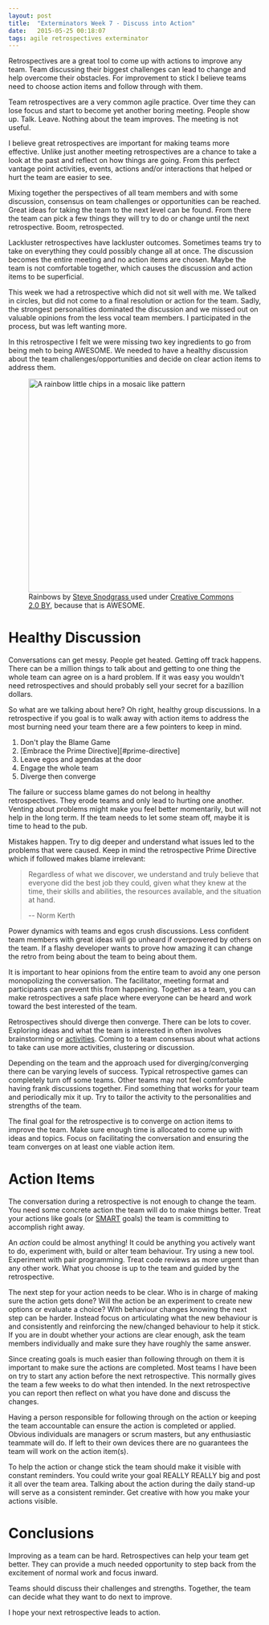 ```yaml
---
layout: post
title:  "Exterminators Week 7 - Discuss into Action"
date:   2015-05-25 00:18:07
tags: agile retrospectives exterminator
---
```


Retrospectives are a great tool to come up with actions to improve any team.
Team discussing their biggest challenges can lead to change and
help overcome their obstacles. For improvement to stick I believe
teams need to choose action items and follow through with them.

Team retrospectives are a very common agile practice. Over time they can lose
focus and start to become yet another boring meeting. People show up. Talk. Leave.
Nothing about the team improves. The meeting is not useful.

I believe great retrospectives are important for making teams more effective.
Unlike just another meeting retrospectives are a chance to take a look at the
past and reflect on how things are going. From this perfect vantage point
activities, events, actions and/or interactions that helped or hurt the team are
easier to see.

Mixing together the perspectives of all team members and with some discussion,
consensus on team challenges or opportunities can be reached.
Great ideas for taking the team to the next level can be found. From there
the team can pick a few things they will try to do or change until the next
retrospective. Boom, retrospected.

Lackluster retrospectives have lackluster outcomes. Sometimes teams try to take
on everything they could possibly change all at once. The discussion becomes the
entire meeting and no action items are chosen. Maybe the team is not comfortable
together, which causes the discussion and action items to be superficial.

This week we had a retrospective which did not sit well with me. We talked in
circles, but did not come to a final resolution or action for the team. Sadly,
the strongest personalities dominated the discussion and we missed out on
valuable opinions from the less vocal team members. I participated in the
process, but was left wanting more.

In this retrospective I felt we were missing two key ingredients to go from
being meh to being AWESOME. We needed to have a healthy discussion about the
team challenges/opportunities and decide on clear action items to address them.

<figure>
	<a href="https://www.flickr.com/photos/stevensnodgrass/6807424348" style="display: inline" title="Rainbows by Steve Snodgrass used under Creative Commons 2.0 BY Flickr">
		<img src="https://c4.staticflickr.com/8/7191/6807424348_d6916a33f3_z.jpg" width="640" height="426" alt="A rainbow little chips in a mosaic like pattern">
	</a>
	<figcaption>
	 Rainbows by <a href="https://www.flickr.com/photos/stevensnodgrass/6807424348">Steve Snodgrass
</a> used under <a rel="license" href="https://creativecommons.org/licenses/by/2.0/">Creative Commons 2.0 BY</a>, because that is AWESOME.
	</figcaption>
</figure>

Healthy Discussion
===============================================================================

Conversations can get messy. People get heated. Getting off track happens.
There can be a million things to talk about and getting to one thing the whole team
can agree on is a hard problem. If it was easy you wouldn't need
retrospectives and should probably sell your secret for a bazillion dollars.

So what are we talking about here? Oh right, healthy group discussions. In a
retrospective if you goal is to walk away with action items to address the most
burning need your team there are a few pointers to keep in mind.

1. Don't play the Blame Game
2. [Embrace the Prime Directive][#prime-directive]
3. Leave egos and agendas at the door
4. Engage the whole team
5. Diverge then converge

The failure or success blame games do not belong in healthy retrospectives. They erode
teams and only lead to hurting one another. Venting about problems might make
you feel better momentarily, but will not help in the long term. If the team needs to let
some steam off, maybe it is time to head to the pub.

Mistakes happen. Try to dig deeper and understand what issues led to the
problems that were caused. Keep in mind the retrospective Prime
Directive which if followed makes blame irrelevant:

<span id="prime-directive" />

> Regardless of what we discover, we understand and truly believe that everyone
> did the best job they could, given what they knew at the time, their skills
> and abilities, the resources available, and the situation at hand.
>
> -- Norm Kerth

Power dynamics with teams and egos crush discussions. Less confident team
members with great ideas will go unheard if overpowered by others on the
team. If a flashy developer wants to prove how amazing it can change the retro
from being about the team to being about them.

It is important to hear opinions from the entire team to avoid any one person
monopolizing the conversation. The facilitator, meeting format and participants
can prevent this from happening. Together as a team, you can make retrospectives a safe place
where everyone can be heard and work toward the best interested of the team.

Retrospectives should diverge then converge. There can be lots to cover.
Exploring ideas and what the team is interested in often involves brainstorming
or [activities][fun]. Coming to a team consensus about what actions to take
can use more activities, clustering or discussion.

Depending on the team and the approach used for diverging/converging there can be varying
levels of success. Typical retrospective games can
completely turn off some teams. Other teams may not feel comfortable having
frank discussions together. Find something that works for your team and
periodically mix it up. Try to tailor the activity to the personalities and
strengths of the team.

The final goal for the retrospective is to converge on action items to improve
the team. Make sure enough time is allocated to come up with ideas and topics.
Focus on facilitating the conversation and ensuring the team converges on at
least one viable action item.

Action Items
===============================================================================

The conversation during a retrospective is not enough to change the team. You
need some concrete action the team will do to make things better. Treat your
actions like goals (or [SMART][smart] goals) the team is committing to
accomplish right away.

An *action* could be almost anything! It could be anything you actively want
to do, experiment with, build or alter team behaviour. Try using a new tool.
Experiment with pair programming. Treat code reviews as more urgent than
any other work. What you choose is up to the team and guided by the
retrospective.

The next step for your action needs to be clear. Who is in charge of making
sure the action gets done? Will the action be an experiment to create new
options or evaluate a choice? With behaviour changes knowing the next step can
be harder. Instead focus on articulating what the new behaviour is and
consistently and reinforcing the new/changed behaviour to help it stick. If you
are in doubt whether your actions are clear enough, ask the team members
individually and make sure they have roughly the same answer.

Since creating goals is much easier than following through on them it is
important to make sure the actions are completed. Most teams I have been on try
to start any action before the next retrospective. This normally gives the team
a few weeks to do what then intended. In the next retrospective you can report
then reflect on what you have done and discuss the changes.

Having a person responsible for following through on the action or keeping
the team accountable can ensure the action is completed or applied. Obvious
individuals are managers or scrum masters, but any enthusiastic teammate will
do. If left to their own devices there are no guarantees the team will work on
the action item(s).

To help the action or change stick the team should make it visible with constant reminders. You could
write your goal REALLY REALLY big and post it all over the team area. Talking
about the action during the daily stand-up will serve as a consistent reminder.
Get creative with how you make your actions visible.

Conclusions
===============================================================================

Improving as a team can be hard. Retrospectives can help your team get better.
They can provide a much needed opportunity to step back from the excitement of
normal work and focus inward.

Teams should discuss their challenges and strengths. Together, the team can
decide what they want to do next to improve.

I hope your next retrospective leads to action.

[losing]: http://haacked.com/archive/2013/10/21/argue-well-by-losing.aspx/
[fun]: http://www.funretrospectives.com/category/retrospective/
[smart]: http://www.projectsmart.co.uk/smart-goals.php
